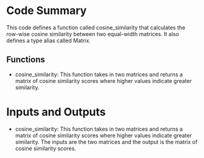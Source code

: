 # Code Summary
This code defines a function called cosine_similarity that calculates the row-wise cosine similarity between two equal-width matrices. It also defines a type alias called Matrix.

## Functions
- cosine_similarity: This function takes in two matrices and returns a matrix of cosine similarity scores where higher values indicate greater similarity.

# Inputs and Outputs
- cosine_similarity: This function takes in two matrices and returns a matrix of cosine similarity scores where higher values indicate greater similarity. The inputs are the two matrices and the output is the matrix of cosine similarity scores.

